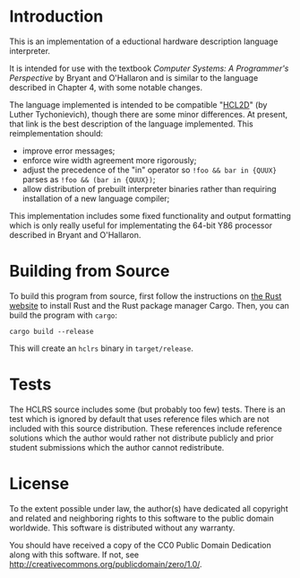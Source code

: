 # Introduction

This is an implementation of a eductional hardware description language
interpreter.

It is intended for use with the textbook _Computer Systems: A Programmer's
Perspective_ by Bryant and O'Hallaron and is similar to the language described
in Chapter 4, with some notable changes.

The language implemented is intended to be compatible "[HCL2D](https://www.cs.virginia.edu/~cr4bd/3330/F2017/hcl2d.html)" (by
Luther Tychonievich), though there are some minor differences. At present, that link is
the best description of the language implemented. This reimplementation should:

*  improve error messages;
*  enforce wire width agreement more rigorously;
*  adjust the precedence of the "in" operator so `!foo && bar in {QUUX}` parses as `!foo && (bar in {QUUX})`;
*  allow distribution of prebuilt interpreter binaries rather than requiring installation of a new language compiler;

This implementation includes some fixed functionality and output formatting which is only really useful
for implementating the 64-bit Y86 processor described in Bryant and O'Hallaron.

# Building from Source

To build this program from source, first follow the instructions on [the Rust website](https://www.rust-lang.org/en-US/install.html)
to install Rust and the Rust package manager Cargo. Then, you can build the program with `cargo`:

    cargo build --release

This will create an `hclrs` binary in `target/release`.

# Tests

The HCLRS source includes some (but probably too few) tests. There is an test which is ignored by default that uses
reference files which are not included with this source distribution. These references include reference solutions
which the author would rather not distribute publicly and prior student submissions which the author cannot redistribute.

# License

To the extent possible under law, the author(s) have dedicated all copyright and related and neighboring rights to this software to the public domain worldwide. This software is distributed without any warranty.

You should have received a copy of the CC0 Public Domain Dedication along with this software. If not, see <http://creativecommons.org/publicdomain/zero/1.0/>. 
